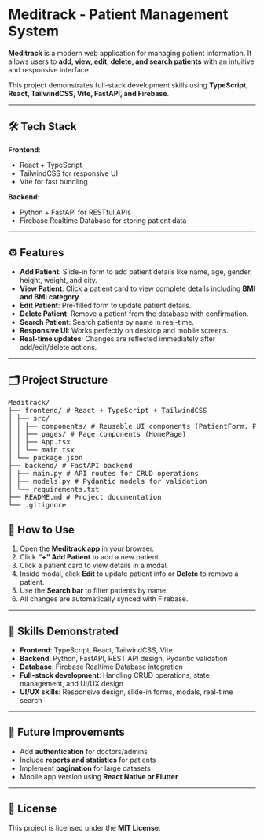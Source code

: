 # Meditrack - Patient Management System

**Meditrack** is a modern web application for managing patient information. It allows users to **add, view, edit, delete, and search patients** with an intuitive and responsive interface.  

This project demonstrates full-stack development skills using **TypeScript, React, TailwindCSS, Vite, FastAPI, and Firebase**.

---

## 🛠 Tech Stack

**Frontend**:  
- React + TypeScript  
- TailwindCSS for responsive UI  
- Vite for fast bundling  

**Backend**:  
- Python + FastAPI for RESTful APIs  
- Firebase Realtime Database for storing patient data  

---

## ⚙️ Features

- **Add Patient**: Slide-in form to add patient details like name, age, gender, height, weight, and city.  
- **View Patient**: Click a patient card to view complete details including **BMI and BMI category**.  
- **Edit Patient**: Pre-filled form to update patient details.  
- **Delete Patient**: Remove a patient from the database with confirmation.  
- **Search Patient**: Search patients by name in real-time.  
- **Responsive UI**: Works perfectly on desktop and mobile screens.  
- **Real-time updates**: Changes are reflected immediately after add/edit/delete actions.

---

## 🗂 Project Structure
<pre>
Meditrack/
├── frontend/ # React + TypeScript + TailwindCSS
│ ├── src/
│ │ ├── components/ # Reusable UI components (PatientForm, PatientModal, etc.)
│ │ ├── pages/ # Page components (HomePage)
│ │ ├── App.tsx
│ │ └── main.tsx
│ └── package.json
├── backend/ # FastAPI backend
│ ├── main.py # API routes for CRUD operations
│ ├── models.py # Pydantic models for validation
│ └── requirements.txt
├── README.md # Project documentation
└── .gitignore
</pre>
## 🧩 How to Use

1. Open the **Meditrack app** in your browser.  
2. Click **“+” Add Patient** to add a new patient.  
3. Click a patient card to view details in a modal.  
4. Inside modal, click **Edit** to update patient info or **Delete** to remove a patient.  
5. Use the **Search bar** to filter patients by name.  
6. All changes are automatically synced with Firebase.

---

## 📂 Skills Demonstrated

- **Frontend**: TypeScript, React, TailwindCSS, Vite  
- **Backend**: Python, FastAPI, REST API design, Pydantic validation  
- **Database**: Firebase Realtime Database integration  
- **Full-stack development**: Handling CRUD operations, state management, and UI/UX design  
- **UI/UX skills**: Responsive design, slide-in forms, modals, real-time search  

---

## 🔗 Future Improvements

- Add **authentication** for doctors/admins  
- Include **reports and statistics** for patients  
- Implement **pagination** for large datasets  
- Mobile app version using **React Native or Flutter**  

---

## 📄 License

This project is licensed under the **MIT License**.



